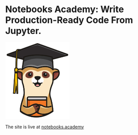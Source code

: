 # Notebooks Academy: Write Production-Ready Code From Jupyter.

<img src="website/logo.png" width="40%">


The site is live at [notebooks.academy](https://notebooks.academy)